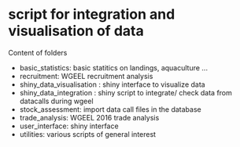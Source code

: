# script for integration and visualisation of data
Content of folders
* basic_statistics: basic statitics on landings, aquaculture ...
* recruitment: WGEEL recruitment analysis
* shiny_data_visualisation : shiny interface to visualize data
* shiny_data_integration : shiny script to integrate/ check data from datacalls during wgeel
* stock_assessment: import data call files in the database
* trade_analysis: WGEEL 2016 trade analysis
* user_interface: shiny interface
* utilities: various scripts of general interest
